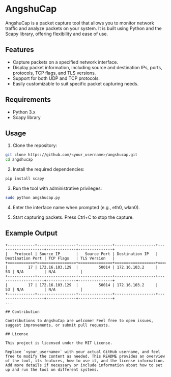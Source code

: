 # AngshuCap

AngshuCap is a packet capture tool that allows you to monitor network traffic and analyze packets on your system. It is built using Python and the Scapy library, offering flexibility and ease of use.

## Features

- Capture packets on a specified network interface.
- Display packet information, including source and destination IPs, ports, protocols, TCP flags, and TLS versions.
- Support for both UDP and TCP protocols.
- Easily customizable to suit specific packet capturing needs.

## Requirements

- Python 3.x
- Scapy library

## Usage

1. Clone the repository:

```bash
git clone https://github.com/<your_username>/angshucap.git
cd angshucap
```

2. Install the required dependencies:

```bash
pip install scapy
```

3. Run the tool with administrative privileges:

```bash
sudo python angshucap.py
```

4. Enter the interface name when prompted (e.g., eth0, wlan0).

5. Start capturing packets. Press Ctrl+C to stop the capture.

## Example Output

```
+------------+-----------------+---------------+------------------+--------------------+-------------+---------------+
|   Protocol | Source IP       |   Source Port | Destination IP   |   Destination Port | TCP Flags   | TLS Version   |
+============+=================+===============+==================+====================+=============+===============+
|         17 | 172.16.103.129  |         50014 | 172.16.103.2     |                 53 | N/A         | N/A           |
+------------+-----------------+---------------+------------------+--------------------+-------------+---------------+
|         17 | 172.16.103.129  |         50014 | 172.16.103.2     |                 53 | N/A         | N/A           |
+------------+-----------------+---------------+------------------+--------------------+-------------+---------------+
...

## Contribution

Contributions to AngshuCap are welcome! Feel free to open issues, suggest improvements, or submit pull requests.

## License

This project is licensed under the MIT License.

Replace `<your_username>` with your actual GitHub username, and feel free to modify the content as needed. This README provides an overview of the tool, its features, how to use it, and the license information. Add more details if necessary or include information about how to set up and run the tool on different systems.
```

